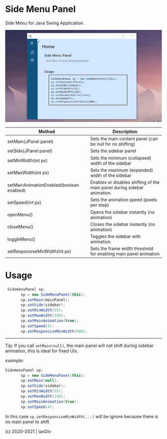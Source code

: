 # Side Menu Panel

Side Menu for Java Swing Application.

![Alt text](ScreenShot-1628841429-130821.gif?raw=true "Optional Title")


| Method  | Description |
| ------------- | ------------- |
|  setMain(JPanel panel)    | Sets the main content panel (can be null for no shifting)   |
|  setSide(JPanel panel)    | Sets the sidebar panel  |
|  setMinWidth(int px)    | Sets the minimum (collapsed) width of the sidebar  |
|  setMaxWidth(int px)    | Sets the maximum (expanded) width of the sidebar  |
|  setMainAnimationEnabled(boolean enabled)    | Enables or disables shifting of the main panel during sidebar animation.    |
|  setSpeed(int px)    | Sets the animation speed (pixels per step) |
|  openMenu()    | Opens the sidebar instantly (no animation)  |
|  closeMenu()    | Closes the sidebar instantly (no animation)  |
|  toggleMenu()    | Toggles the sidebar with animation.  |
|  setResponsiveMinWidth(int px)    | Sets the frame width threshold for enabling main panel animation  |


# Usage
```Java
 SidemenuPanel sp;
       sp = new SideMenuPanel(this);
       sp.setMain(mainPanel);
       sp.setSide(sidebar);
       sp.setMinWidth(55);
       sp.setMaxWidth(150);
       sp.setMainAnimation(true);
       sp.setSpeed(4);
       sp.setResponsiveMinWidth(600);
 ```

----

Tip: If you call `setMain(null)`, the main panel will not shift during sidebar animation, this is ideal for fixed UIs.

*example:*
```Java
SidemenuPanel sp;
       sp = new SideMenuPanel(this);
       sp.setMain(null);
       sp.setSide(sidebar);
       sp.setMinWidth(55);
       sp.setMaxWidth(150);
       sp.setMainAnimation(true);
       sp.setSpeed(4);
```

In this case `sp.setResponsiveMinWidth(...)` will be ignore because there is no main panel to shift


(c) 2020-2021 | IanDiv
